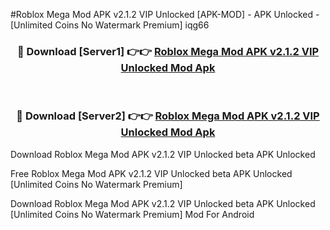 #Roblox Mega Mod APK v2.1.2 VIP Unlocked [APK-MOD] - APK Unlocked - [Unlimited Coins No Watermark Premium] iqg66



<div align="center">

<h3>🔴 Download [Server1] 👉👉 <a href="https://momento.my/?title=Roblox_Mega_Mod_APK_v2.1.2_VIP_Unlocked">Roblox Mega Mod APK v2.1.2 VIP Unlocked Mod Apk</a></h3><br>

<h3>🔴 Download [Server2] 👉👉 <a href="https://momento.my/?title=Roblox_Mega_Mod_APK_v2.1.2_VIP_Unlocked">Roblox Mega Mod APK v2.1.2 VIP Unlocked Mod Apk</a></h3>
</div>



Download Roblox Mega Mod APK v2.1.2 VIP Unlocked beta APK Unlocked

Free Roblox Mega Mod APK v2.1.2 VIP Unlocked beta APK Unlocked [Unlimited Coins No Watermark Premium]

Download Roblox Mega Mod APK v2.1.2 VIP Unlocked beta APK Unlocked [Unlimited Coins No Watermark Premium] Mod For Android
